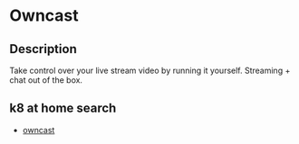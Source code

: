 # Owncast

## Description

Take control over your live stream video by running it yourself. Streaming + chat out of the box.

## k8 at home search

- [owncast](https://nanne.dev/k8s-at-home-search/#/owncast)
